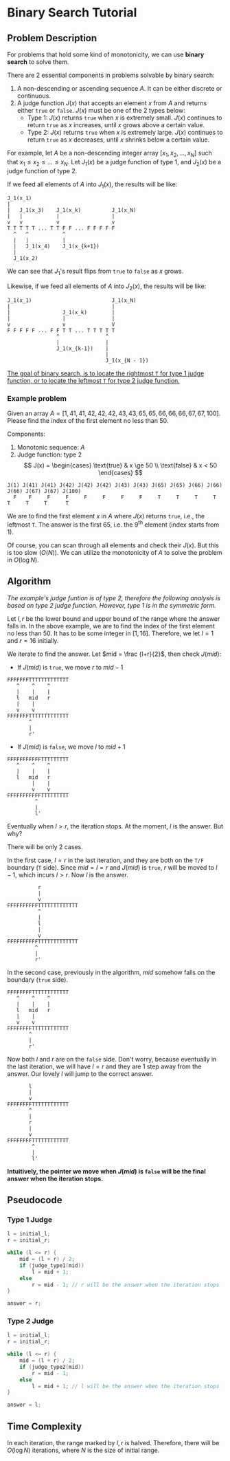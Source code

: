 # Binary Search Tutorial

## Problem Description

For problems that hold some kind of monotonicity, we can use **binary search** to solve them.

There are 2 essential components in problems solvable by binary search:
1. A non-descending or ascending sequence $A$. It can be either discrete or continuous.
2. A judge function $J(x)$ that accepts an element $x$ from $A$ and returns either `true` or `false`. $J(x)$ must be one of the 2 types below:
    * Type 1: $J(x)$ returns `true` when $x$ is extremely small. $J(x)$ continues to return `true` as $x$ increases, until $x$ grows above a certain value.
    * Type 2: $J(x)$ returns `true` when $x$ is extremely large. $J(x)$ continues to return `true` as $x$ decreases, until $x$ shrinks below a certain value.

For example, let $A$ be a non-descending integer array $[x_1, x_2, \dots, x_N]$ such that $x_1 \le x_2 \le \dots \le x_N$. Let $J_1(x)$ be a judge function of type 1, and $J_2(x)$ be a judge function of type 2.

If we feed all elements of $A$ into $J_1(x)$, the results will be like:
```
J_1(x_1)
|
|   J_1(x_3)    J_1(x_k)          J_1(x_N)
|   |           |                 |
v   v           v                 v
T T T T T ... T T F F ... F F F F F
  ^   ^           ^
  |   |           |
  |   J_1(x_4)    J_1(x_{k+1})
  |
  J_1(x_2)
```
We can see that $J_1$'s result flips from `true` to `false` as $x$ grows.

Likewise, if we feed all elements of $A$ into $J_2(x)$, the results will be like:
```
J_1(x_1)                          J_1(x_N)
|                                 |
|                 J_1(x_k)        |
|                 |               |
v                 v               V
F F F F F ... F F T T ... T T T T T
                ^               ^
                |               |
                J_1(x_{k-1})    |
                                |
                                J_1(x_{N - 1})
```

<u>The goal of binary search, is to locate the rightmost `T` for type 1 judge function, or to locate the leftmost `T` for type 2 judge function.</u>

### Example problem

Given an array $A = [1,41,41,42,42,42,43,43,65,65,66,66,66,67,67,100]$.
Please find the index of the first element no less than $50$.

Components:
1. Monotonic sequence: $A$
2. Judge function: type 2
$$
J(x) = 
\begin{cases}
\text{true} & x \ge 50 \\
\text{false} & x < 50
\end{cases}
$$

```
J(1) J(41) J(41) J(42) J(42) J(42) J(43) J(43) J(65) J(65) J(66) J(66) J(66) J(67) J(67) J(100)
  F    F     F     F     F     F     F     F     T     T     T     T     T     T     T      T
```

We are to find the first element $x$ in $A$ where $J(x)$ returns `true`, i.e., the leftmost `T`. The answer is the first $65$, i.e. the $9^{\text{th}}$ element (index starts from 1).

Of course, you can scan through all elements and check their $J(x)$. But this is too slow ($O(N)$). We can utilize the monotonicity of $A$ to solve the problem in $O(\log N)$.

## Algorithm

*The example's judge funtion is of type 2, therefore the following analysis is based on type 2 judge function. However, type 1 is in the symmetric form.*

Let $l, r$ be the lower bound and upper bound of the range where the answer falls in.
In the above example, we are to find the index of the first element no less than $50$. It has to be some integer in $[1, 16]$. Therefore, we let $l=1$ and $r=16$ initially.


We iterate to find the answer. Let $mid = \frac {l+r}{2}$, then check $J(mid)$:
* If $J(mid)$ is `true`, we move $r$ to $mid - 1$
```
FFFFFFFTTTTTTTTTTTTT
   ^    ^    ^
   |    |    |
   l   mid   r
   |    |
   v    v
FFFFFFFTTTTTTTTTTTTT
       ^ 
       |
       r'
```
* If $J(mid)$ is `false`, we move $l$ to $mid + 1$
```
FFFFFFFFFFFTTTTTTTTT
   ^    ^    ^
   |    |    |
   l   mid   r
        |    |
        v    v
FFFFFFFFFFFTTTTTTTTT
         ^  
         |
         l'
```

Eventually when $l > r$, the iteration stops. At the moment, $l$ is the answer. But why?

There will be only 2 cases.

In the first case, $l=r$ in the last iteration, and they are both on the `T/F` boundary (`T` side). Since $mid = l = r$ and $J(mid)$ is `true`, $r$ will be moved to $l-1$, which incurs $l>r$. Now $l$ is the answer.
```
          r
          |
          v
FFFFFFFFFFTTTTTTTTTTTTT
          ^
          |
          l
          |
          v
FFFFFFFFFFTTTTTTTTTTTTT
         ^
         |
         r'
```

In the second case, previously in the algorithm, $mid$ somehow falls on the boundary (`true` side).
```
FFFFFFFFTTTTTTTTTTTT
   ^    ^    ^
   |    |    |
   l   mid   r
   |    |
   v    v
FFFFFFFFTTTTTTTTTTTT
       ^ 
       |
       r'
```
Now both $l$ and $r$ are on the `false` side. Don't worry, because eventually in the last iteration, we will have $l=r$ and they are 1 step away from the answer. Our lovely $l$ will jump to the correct answer.
```
       l
       |
       v
FFFFFFFFTTTTTTTTTTTT
       ^
       |
       r
       |
       v
FFFFFFFFTTTTTTTTTTTT
        ^
        |
        l'
```

**Intuitively, the pointer we move when $J(mid)$ is `false` will be the final answer when the iteration stops.**

## Pseudocode

### Type 1 Judge
```c++
l = initial_l;
r = initial_r;

while (l <= r) {
    mid = (l + r) / 2;
    if (judge_type1(mid))
        l = mid + 1;
    else
        r = mid - 1; // r will be the answer when the iteration stops
}

answer = r;
```

### Type 2 Judge
```c++
l = initial_l;
r = initial_r;

while (l <= r) {
    mid = (l + r) / 2;
    if (judge_type2(mid))
        r = mid - 1;
    else
        l = mid + 1; // l will be the answer when the iteration stops
}

answer = l;
```

## Time Complexity

In each iteration, the range marked by $l, r$ is halved. Therefore, there will be $O(\log N)$ iterations, where $N$ is the size of initial range.
